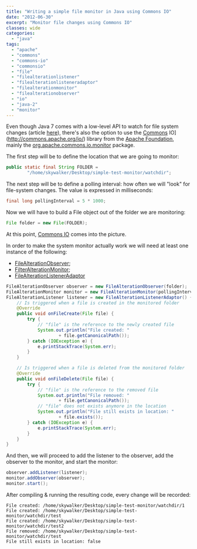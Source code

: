 ```yaml
---
title: "Writing a simple file monitor in Java using Commons IO"
date: "2012-06-30"
excerpt: "Monitor file changes using Commons IO"
classes: wide
categories: 
  - "java"
tags: 
  - "apache"
  - "commons"
  - "commons-io"
  - "commonsio"
  - "file"
  - "filealterationlistener"
  - "filealterationlisteneradaptor"
  - "filealterationmonitor"
  - "filealterationobserver"
  - "io"
  - "java-2"
  - "monitor"
---
```


Even though Java 7 comes with a low-level API to watch for file system changes (article [here](http://java.dzone.com/news/how-watch-file-system-changes)), there's also the option to use the [Commons](http://commons.apache.org/io/) IO](http://commons.apache.org/io/) library from the [Apache Foundation](http://www.apache.org/), mainly the [org.apache.commons.io.monitor](http://commons.apache.org/io/api-release/index.html?org/apache/commons/io/monitor/package-summary.html) package.

The first step will be to define the location that we are going to monitor:

```java
public static final String FOLDER =
        "/home/skywalker/Desktop/simple-test-monitor/watchdir";
```        

The next step will be to define a polling interval: how often we will "look" for file-system changes. The value is expressed in milliseconds:

```java
final long pollingInterval = 5 * 1000;
```

Now we will have to build a File object out of the folder we are monitoring:

```java
File folder = new File(FOLDER);
```

At this point, [Commons IO](http://commons.apache.org/io/) comes into the picture. 

In order to make the system monitor actually work we will need at least one instance of the following: 
* [FileAlterationObserver](http://commons.apache.org/io/api-release/org/apache/commons/io/monitor/FileAlterationObserver.html);
* [FilterAlterationMonitor](http://commons.apache.org/io/api-release/org/apache/commons/io/monitor/FileAlterationMonitor.html); 
* [FileAlterationListenerAdaptor](http://commons.apache.org/io/api-release/org/apache/commons/io/monitor/FileAlterationListenerAdaptor.html)

```java
FileAlterationObserver observer = new FileAlterationObserver(folder);
FileAlterationMonitor monitor = new FileAlterationMonitor(pollingInterval);
FileAlterationListener listener = new FileAlterationListenerAdaptor() {
    // Is triggered when a file is created in the monitored folder
    @Override
    public void onFileCreate(File file) {
        try {
            // "file" is the reference to the newly created file
            System.out.println("File created: "
                    + file.getCanonicalPath());
        } catch (IOException e) {
            e.printStackTrace(System.err);
        }
    }

    // Is triggered when a file is deleted from the monitored folder
    @Override
    public void onFileDelete(File file) {
        try {
            // "file" is the reference to the removed file
            System.out.println("File removed: "
                    + file.getCanonicalPath());
            // "file" does not exists anymore in the location
            System.out.println("File still exists in location: "
                    + file.exists());
        } catch (IOException e) {
            e.printStackTrace(System.err);
        }
    }
}
```

And then, we will proceed to add the listener to the observer, add the observer to the monitor, and start the monitor:

```java
observer.addListener(listener);
monitor.addObserver(observer);
monitor.start();
```

After compiling & running the resulting code, every change will be recorded:

```
File created: /home/skywalker/Desktop/simple-test-monitor/watchdir/1
File created: /home/skywalker/Desktop/simple-test-monitor/watchdir/test
File created: /home/skywalker/Desktop/simple-test-monitor/watchdir/test2
File removed: /home/skywalker/Desktop/simple-test-monitor/watchdir/test
File still exists in location: false
```

